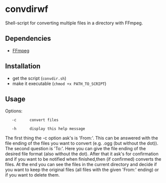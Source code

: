# convdirwf

Shell-script for converting multiple files in a directory with FFmpeg.

## Dependencies

+ [FFmpeg](https://ffmpeg.org/)

## Installation

+ get the script (`convdir.sh`)
+ make it executable (`chmod +x PATH_TO_SCRIPT`)

## Usage

Options:
       
       -c      convert files
        
       -h      display this help message

The first thing the -c option ask's is 'From:'. This can be answered with the file ending of the files you want to convert (e.g. .ogg (but without the dot)). The second question is 'To:'. Here you can give the file ending of the desired file format (also without the dot). After that it ask's for confirmation and if you want to be notified when finished,then (if confirmed) converts the files. At the end you can see the files in the current directory and decide if you want to keep the original files (all files with the given 'From:' ending) or if you want to delete them.
